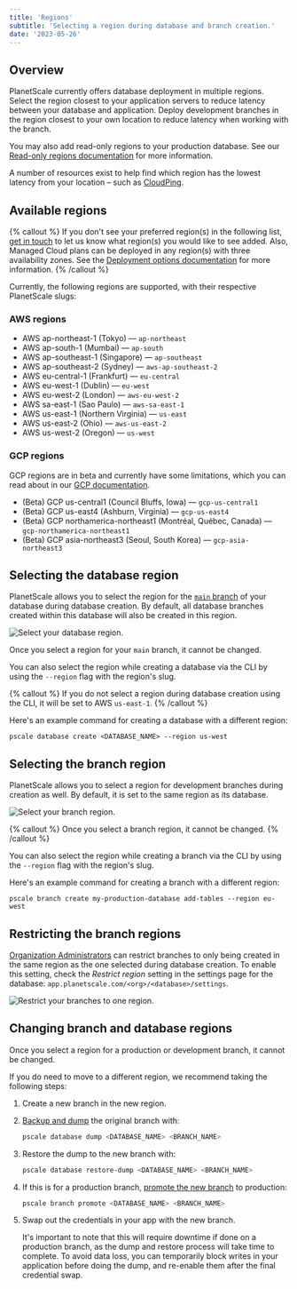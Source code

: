 ```yaml
---
title: 'Regions'
subtitle: 'Selecting a region during database and branch creation.'
date: '2023-05-26'
---
```


## Overview

PlanetScale currently offers database deployment in multiple regions. Select the region closest to your application servers to reduce latency between your database and application. Deploy development branches in the region closest to your own location to reduce latency when working with the branch.

You may also add read-only regions to your production database. See our [Read-only regions documentation](/docs/concepts/read-only-regions) for more information.

A number of resources exist to help find which region has the lowest latency from your location – such as [CloudPing](https://www.cloudping.co/grid#).

## Available regions

{% callout %}
If you don't see your preferred region(s) in the following list, [get in touch](/contact) to let us know what region(s) you would like to see added. Also, Managed Cloud plans can be deployed in any region(s) with three availability zones. See the [Deployment options documentation](/docs/concepts/deployment-options#managed-cloud) for more information.
{% /callout %}

Currently, the following regions are supported, with their respective PlanetScale slugs:

### AWS regions

- AWS ap-northeast-1 (Tokyo) &mdash; `ap-northeast`
- AWS ap-south-1 (Mumbai) &mdash; `ap-south`
- AWS ap-southeast-1 (Singapore) &mdash; `ap-southeast`
- AWS ap-southeast-2 (Sydney) &mdash; `aws-ap-southeast-2`
- AWS eu-central-1 (Frankfurt) &mdash; `eu-central`
- AWS eu-west-1 (Dublin) &mdash; `eu-west`
- AWS eu-west-2 (London) &mdash; `aws-eu-west-2`
- AWS sa-east-1 (Sao Paulo) &mdash; `aws-sa-east-1`
- AWS us-east-1 (Northern Virginia) &mdash; `us-east`
- AWS us-east-2 (Ohio) &mdash; `aws-us-east-2`
- AWS us-west-2 (Oregon) &mdash; `us-west`

### GCP regions

GCP regions are in beta and currently have some limitations, which you can read about in our [GCP documentation](/docs/reference/gcp-regions).

- (Beta) GCP us-central1 (Council Bluffs, Iowa) &mdash; `gcp-us-central1`
- (Beta) GCP us-east4 (Ashburn, Virginia) &mdash; `gcp-us-east4`
- (Beta) GCP northamerica-northeast1 (Montréal, Québec, Canada) &mdash; `gcp-northamerica-northeast1`
- (Beta) GCP asia-northeast3 (Seoul, South Korea) &mdash; `gcp-asia-northeast3`

## Selecting the database region

PlanetScale allows you to select the region for the [`main` branch](/docs/concepts/branching) of your database during database creation. By default, all database branches created within this database will also be created in this region.

![Select your database region.](/assets/docs/concepts/regions/database.png)

Once you select a region for your `main` branch, it cannot be changed.

You can also select the region while creating a database via the CLI by using
the `--region` flag with the region's slug.

{% callout %}
If you do not select a region during database creation using the CLI, it will be set to AWS `us-east-1`.
{% /callout %}

Here's an example command for creating a database with a different region:

```shell
pscale database create <DATABASE_NAME> --region us-west
```

## Selecting the branch region

PlanetScale allows you to select a region for development branches during
creation as well. By default, it is set to the same region as its database.

![Select your branch region.](/assets/docs/concepts/regions/branch.png)

{% callout %}
Once you select a branch region, it cannot be changed.
{% /callout %}

You can also select the region while creating a branch via the CLI by using the
`--region` flag with the region's slug.

Here's an example command for creating a branch with a different region:

```shell
pscale branch create my-production-database add-tables --region eu-west
```

## Restricting the branch regions

[Organization Administrators](/docs/concepts/access-control#organization-administrator) can restrict branches to only being created in the same region as the one selected during database creation. To enable this setting, check the _Restrict region_ setting in the settings page for the database: `app.planetscale.com/<org>/<database>/settings`.

![Restrict your branches to one region.](/assets/docs/concepts/regions/restrict-2.png?v2)

## Changing branch and database regions

Once you select a region for a production or development branch, it cannot be changed.

If you do need to move to a different region, we recommend taking the following steps:

1. Create a new branch in the new region.
2. [Backup and dump](/docs/reference/database) the original branch with:

   ```bash
   pscale database dump <DATABASE_NAME> <BRANCH_NAME>
   ```

3. Restore the dump to the new branch with:

   ```bash
   pscale database restore-dump <DATABASE_NAME> <BRANCH_NAME>
   ```

4. If this is for a production branch, [promote the new branch](/docs/reference/branch) to production:

   ```bash
   pscale branch promote <DATABASE_NAME> <BRANCH_NAME>
   ```

5. Swap out the credentials in your app with the new branch.

   It's important to note that this will require downtime if done on a production branch, as the dump and restore process will take time to complete. To avoid data loss, you can temporarily block writes in your application before doing the dump, and re-enable them after the final credential swap.
